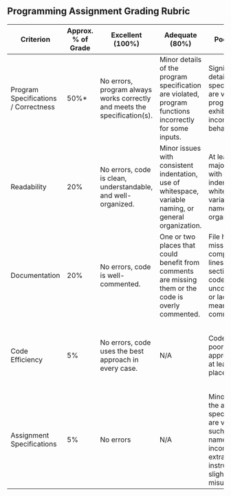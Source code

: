 ## Programming Assignment Grading Rubric

Criterion | Approx. % of Grade | Excellent (100%) | Adequate (80%) | Poor (60%) | Not Met (0%)
------------ | ------------- | ------------ | ------------- | ------------ | ------------- 
Program Specifications / Correctness | 50%* | No errors, program always works correctly and meets the specification(s). | Minor details of the program specification are violated, program functions incorrectly for some inputs. | Significant details of the specification are violated, program often exhibits incorrect behavior. | Program only functions correctly in very limited cases or not at all.
Readability | 20% | No errors, code is clean, understandable, and well-organized. | Minor issues with consistent indentation, use of whitespace, variable naming, or general organization. | At least one major issue with indentation, whitespace, variable names, or organization. | Major problems with at three or four of the readability subcategories.
Documentation | 20% | No errors, code is well-commented. | One or two places that could benefit from comments are missing them or the code is overly commented. | File header missing, complicated lines or sections of code uncommented or lacking meaningful comments. | No file header or comments present. 
Code Efficiency | 5% | No errors, code uses the best approach in every case. | N/A | Code uses poorly-chosen approaches in at least one place. | Many things in the code could have been accomplished in an easier, faster, or otherwise better fashion.
Assignment Specifications | 5% | 	No errors | N/A | Minor details of the assignment specification are violated, such as files named incorrectly or extra instructions slightly misunderstood.| Significant details of the specification are violated, such as extra instructions ignored or entirely misunderstood.